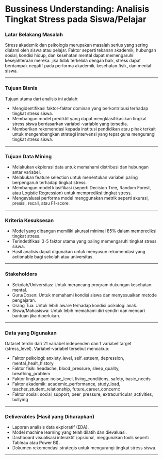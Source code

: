 # Bussiness Understanding: Analisis Tingkat Stress pada Siswa/Pelajar

### Latar Belakang Masalah

Stress akademik dan psikologis merupakan masalah serius yang sering dialami oleh siswa atau pelajar.
Faktor seperti tekanan akademik, hubungan sosial, kondisi hidup, dan kesehatan mental dapat memengaruhi kesejahteraan mereka. jika tidak terkelola dengan baik, stress dapat berdampak negatif pada performa akademik, kesehatan fisik, dan mental siswa.

---

### Tujuan Bisnis

Tujuan utama dari analisis ini adalah:

- Mengidentifikasi faktor-faktor dominan yang berkontribusi terhadap tingkat stress siswa.
- Membangun model prediktif yang dapat mengklasifikasikan tingkat stress siswa berdasarkan variabel-variable yang tersedia.
- Memberikan rekomendasi kepada institusi pendidikan atau pihak terkait untuk mengembangkan strategi intervensi yang tepat guna mengurangi tingkat stress siswa.

---

### Tujuan Data Mining

- Melakukan ekplorasi data untuk memahami distribusi dan hubungan antar variabel.
- Melakukan feature selection untuk menentukan variabel paling berpengaruh terhadap tingkat stress.
- Membangun model klasifikasi (seperti Decision Tree, Random Forest, atau Logistic Regression) untuk memprediksi tingkat stress.
- Mengevaluasi performa model menggunakan metrik seperti akurasi, presisi, recall, atau F1-score.

---

### Kriteria Kesuksesan

- Model yang dibangun memiliki akurasi minimal 85% dalam memprediksi tingkat stress.
- Terindetifikasi 3-5 faktor utama yang paling memengaruhi tingkat stress siswa.
- Hasil analisis dapat digunakan untuk menyusun rekomendasi yang actionable bagi sekolah atau universitas.

---

### Stakeholders

- Sekolah/Universitas: Untuk merancang program dukungan kesehatan mental.
- Guru/Dosen: Untuk memahami kondisi siswa dan menyesuaikan metode pengajaran.
- Orang Tua: Untuk lebih aware terhadap kondisi psikologi anak.
- Siswa/Mahasiswa: Untuk lebih memahami diri sendiri dan mencari bantuan jika diperlukan.

---

### Data yang Digunakan

Dataset terdiri dari 21 variabel independen dan 1 variabel target (stress_level). Variabel-variabel tersebut mencakup:

- Faktor psikologi: anxiety_level, self_esteem, depression, mental_healt_history
- Faktor fisik: headache, blood_pressure, sleep_quality, breathing_problem
- Faktor lingkungan: noise_level, living_conditions, safety, basic_needs
- Faktor akademik: academic_performance, study_load, teacher_student_relationship, future_career_concernc
- Faktor sosial: social_support, peer_pressure, extracurricular_activities, bullying

---

### Deliverables (Hasil yang Diharapkan)

- Laporan analisis data ekploratif (EDA).
- Model machine learning yang telah dilatih dan dievaluasi.
- Dashboard visualisasi interaktif (opsional, meggunakan tools seperti Tableau atau Power BI).
- Dokumen rekomendasi strategis untuk mengurangi tingkat stress siswa.

---